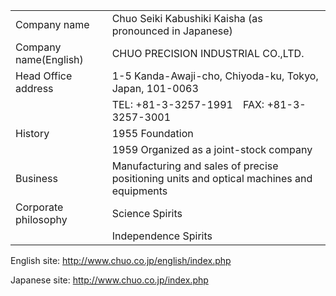 <table>
<tr><td>Company name         </td><td>Chuo Seiki Kabushiki Kaisha (as pronounced in Japanese)</td></tr>
<tr><td>Company name(English)</td><td>CHUO PRECISION INDUSTRIAL CO.,LTD.</td></tr>
<tr><td>Head Office address  </td><td>1-5 Kanda-Awaji-cho, Chiyoda-ku, Tokyo, Japan, 101-0063</td></tr>
<tr><td>                     </td><td>TEL: +81-3-3257-1991　FAX: +81-3-3257-3001</td></tr>

<tr><td>History              </td><td>1955 Foundation </td></tr>
<tr><td>                     </td><td>1959 Organized as a joint-stock company</td></tr>
<tr><td>Business             </td><td>Manufacturing and sales of precise positioning units and optical machines and equipments</td></tr>
<tr><td>Corporate philosophy </td><td>Science Spirits</td></tr>
<tr><td>                     </td><td>Independence Spirits</td></tr>
</table>

English site: http://www.chuo.co.jp/english/index.php

Japanese site: http://www.chuo.co.jp/index.php
